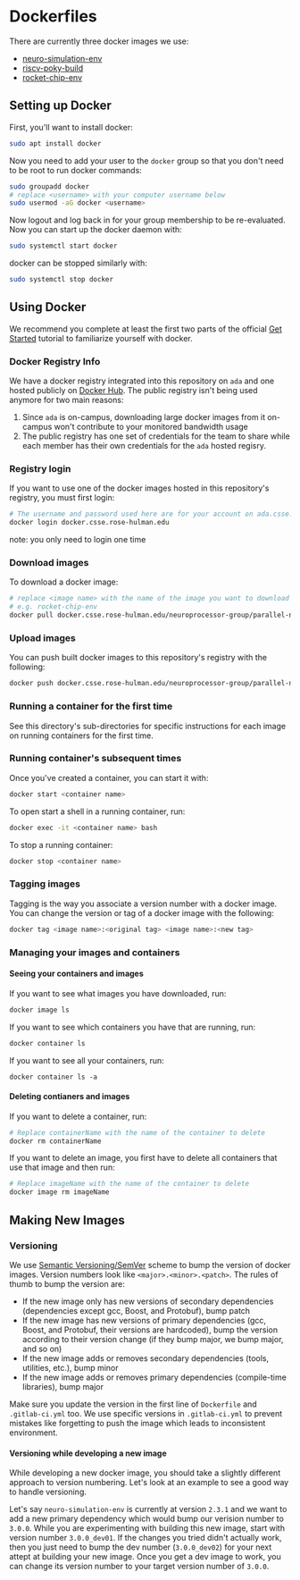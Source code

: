 Dockerfiles
=========

There are currently three docker images we use:
* [neuro-simulation-env](neuro-simulation-env/)
* [riscv-poky-build](riscv-poky-build/)
* [rocket-chip-env](rocket-chip-env/)

## Setting up Docker
First, you'll want to install docker:
```bash
sudo apt install docker
```
Now you need to add your user to the `docker` group so that you don't need to be root to run docker commands:
```bash
sudo groupadd docker
# replace <username> with your computer username below
sudo usermod -aG docker <username>
```
Now logout and log back in for your group membership to be re-evaluated. Now you can start up the docker daemon with:
```bash
sudo systemctl start docker
```
docker can be stopped similarly with:
```bash
sudo systemctl stop docker
```

## Using Docker
We recommend you complete at least the first two parts of the official [Get Started](https://docs.docker.com/get-started/) tutorial to familiarize yourself with docker.

### Docker Registry Info
We have a docker registry integrated into this repository on `ada` and one hosted publicly on [Docker Hub](https://hub.docker.com/r/rhneuroprocessor/). The public registry isn't being used anymore for two main reasons:
1. Since `ada` is on-campus, downloading large docker images from it on-campus won't contribute to your monitored bandwidth usage
2. The public registry has one set of credentials for the team to share while each member has their own credentials for the `ada` hosted regisry.

### Registry login
If you want to use one of the docker images hosted in this repository's registry, you must first login:
```bash
# The username and password used here are for your account on ada.csse.rose-hulman.edu
docker login docker.csse.rose-hulman.edu
```
note: you only need to login one time

### Download images
To download a docker image:
```bash
# replace <image name> with the name of the image you want to download
# e.g. rocket-chip-env
docker pull docker.csse.rose-hulman.edu/neuroprocessor-group/parallel-neuro-simulation/<image name>:latest
```
### Upload images
You can push built docker images to this repository's registry with the following:
```bash
docker push docker.csse.rose-hulman.edu/neuroprocessor-group/parallel-neuro-simulation/<image name>:<image tag>
```

### Running a container for the first time
See this directory's sub-directories for specific instructions for each image on running containers for the first time.

### Running container's subsequent times
Once you've created a container, you can start it with:
```bash
docker start <container name>
```
To open start a shell in a running container, run:
```bash
docker exec -it <container name> bash
```
To stop a running container:
```bash
docker stop <container name>
```

### Tagging images
Tagging is the way you associate a version number with a docker image. You can change the version or tag of a docker image with the following:
```bash
docker tag <image name>:<original tag> <image name>:<new tag>
```

### Managing your images and containers
#### Seeing your containers and images
If you want to see what images you have downloaded, run:
```bash
docker image ls
```
If you want to see which containers you have that are running, run:
```bash
docker container ls
```
If you want to see all your containers, run:
```docker
docker container ls -a
```
#### Deleting contianers and images
If you want to delete a container, run:
```bash
# Replace containerName with the name of the container to delete
docker rm containerName
```
If you want to delete an image, you first have to delete all containers that use that image and then run:
```bash
# Replace imageName with the name of the container to delete
docker image rm imageName
```

## Making New Images
### Versioning
We use [Semantic Versioning/SemVer](https://semver.org/) scheme to bump the version of docker images. Version numbers look like `<major>.<minor>.<patch>`.
The rules of thumb to bump the version are:
  - If the new image only has new versions of secondary dependencies (dependencies except gcc, Boost, and Protobuf), bump patch
  - If the new image has new versions of primary dependencies (gcc, Boost, and Protobuf, their versions are hardcoded), bump the version according to their version change (if they bump major, we bump major, and so on)
  - If the new image adds or removes secondary dependencies (tools, utilities, etc.), bump minor
  - If the new image adds or removes primary dependencies (compile-time libraries), bump major
  
Make sure you update the version in the first line of `Dockerfile` and `.gitlab-ci.yml` too.
We use specific versions in `.gitlab-ci.yml` to prevent mistakes like forgetting to push the image which leads to inconsistent environment.

#### Versioning while developing a new image
While developing a new docker image, you should take a slightly different approach to version numbering. Let's look at an example to see a good way to handle versioning.

Let's say `neuro-simulation-env` is currently at version `2.3.1` and we want to add a new primary dependency which would bump our verision number to `3.0.0`. While you are experimenting with building this new image, start with version number `3.0.0_dev01`. If the changes you tried didn't actually work, then you just need to bump the dev number (`3.0.0_dev02`) for your next attept at building your new image. Once you get a dev image to work, you can change its version number to your target version number of `3.0.0`.